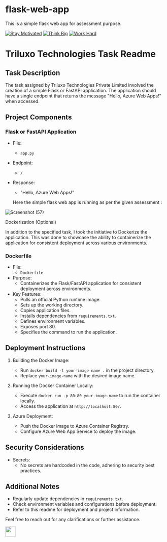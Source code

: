 # flask-web-app
This is a simple flask web app for assessment purpose.


[![Stay Motivated](https://img.shields.io/badge/Stay-Motivated-teal.svg?style=for-the-badge)](https://vikramgithubio.sameerkapil7111999.now.sh/#vikram) 
[![Think Big](https://img.shields.io/badge/Think-Big-orange.svg?style=for-the-badge)](https://vikramgithubio.sameerkapil7111999.now.sh/#vikram)
[![Work Hard](https://img.shields.io/badge/Work-Hard-blue.svg?style=for-the-badge)](https://vikramgithubio.sameerkapil7111999.now.sh/#vikram)

# Triluxo Technologies Task Readme

## Task Description

The task assigned by Triluxo Technologies Private Limited involved the creation of a simple Flask or FastAPI application. The application should have a single endpoint that returns the message "Hello, Azure Web Apps!" when accessed.

## Project Components

### Flask or FastAPI Application

- File:
  - `app.py` 
- Endpoint:
  - `/`
- Response:
  - "Hello, Azure Web Apps!"
 
  Here the simple flask web app is running as per the given assessment :
  


  
![Screenshot (57)](https://github.com/Tusharkshahi/flask-web-app/assets/103762351/a87a7c43-1f9e-4f9b-9565-769849ca5405)





Dockerization (Optional)

In addition to the specified task, I took the initiative to Dockerize the application. This was done to showcase the ability to containerize the application for consistent deployment across various environments.

### Dockerfile

- File:
  - `Dockerfile`
- Purpose:
  - Containerizes the Flask/FastAPI application for consistent deployment across environments.
- Key Features:
  - Pulls an official Python runtime image.
  - Sets up the working directory.
  - Copies application files.
  - Installs dependencies from `requirements.txt`.
  - Defines environment variables.
  - Exposes port 80.
  - Specifies the command to run the application.

## Deployment Instructions

1. Building the Docker Image:
   - Run `docker build -t your-image-name .` in the project directory.
   - Replace `your-image-name` with the desired image name.

2. Running the Docker Container Locally:
   - Execute `docker run -p 80:80 your-image-name` to run the container locally.
   - Access the application at `http://localhost:80/`.

3. Azure Deployment:
   - Push the Docker image to Azure Container Registry.
   - Configure Azure Web App Service to deploy the image.

## Security Considerations

- Secrets:
  - No secrets are hardcoded in the code, adhering to security best practices.

## Additional Notes

- Regularly update dependencies in `requirements.txt`.
- Check environment variables and configurations before deployment.
- Refer to this readme for deployment and project information.

Feel free to reach out for any clarifications or further assistance.



<a href="https://www.linkedin.com/in/tusharkshahi/" target="_blank"><img height="32" width="32" src="https://cdnjs.cloudflare.com/ajax/libs/ionicons/4.5.6/collection/build/ionicons/svg/logo-linkedin.svg" /></a>
